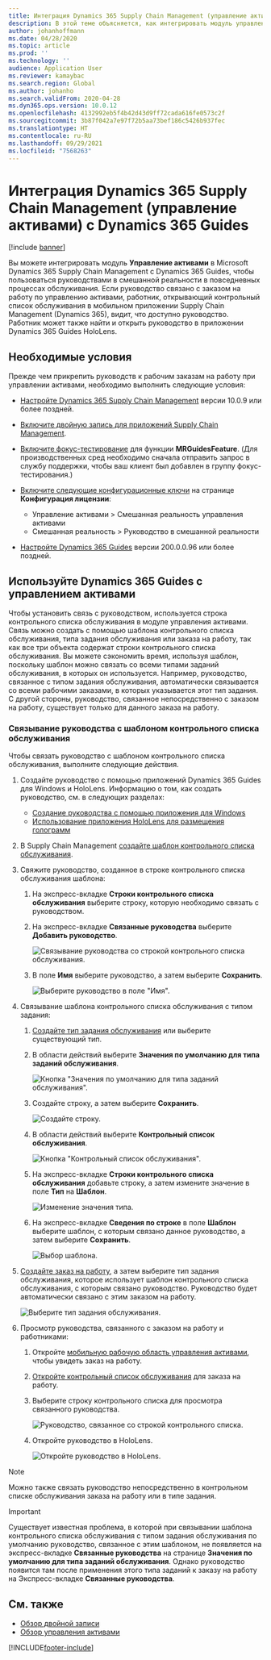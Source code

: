 ```yaml
---
title: Интеграция Dynamics 365 Supply Chain Management (управление активами) с Dynamics 365 Guides
description: В этой теме объясняется, как интегрировать модуль управления активами в Microsoft Dynamics 365 Supply Chain Management с Dynamics 365 Guides, чтобы пользоваться руководствами в смешанной реальности в повседневных процессах обслуживания.
author: johanhoffmann
ms.date: 04/28/2020
ms.topic: article
ms.prod: ''
ms.technology: ''
audience: Application User
ms.reviewer: kamaybac
ms.search.region: Global
ms.author: johanho
ms.search.validFrom: 2020-04-28
ms.dyn365.ops.version: 10.0.12
ms.openlocfilehash: 4132992eb5f4b42d43d9ff72cada616fe0573c2f
ms.sourcegitcommit: 3b87f042a7e97f72b5aa73bef186c5426b937fec
ms.translationtype: HT
ms.contentlocale: ru-RU
ms.lasthandoff: 09/29/2021
ms.locfileid: "7568263"
---
```

# <a name="integrate-dynamics-365-supply-chain-management-asset-management-with-dynamics-365-guides"></a>Интеграция Dynamics 365 Supply Chain Management (управление активами) с Dynamics 365 Guides

[!include [banner](../includes/banner.md)]

Вы можете интегрировать модуль **Управление активами** в Microsoft Dynamics 365 Supply Chain Management с Dynamics 365 Guides, чтобы пользоваться руководствами в смешанной реальности в повседневных процессах обслуживания. Если руководство связано с заказом на работу по управлению активами, работник, открывающий контрольный список обслуживания в мобильном приложении Supply Chain Management (Dynamics 365), видит, что доступно руководство. Работник может также найти и открыть руководство в приложении Dynamics 365 Guides HoloLens.

## <a name="prerequisites"></a>Необходимые условия

Прежде чем прикрепить руководств к рабочим заказам на работу при управлении активами, необходимо выполнить следующие условия:

- [Настройте Dynamics 365 Supply Chain Management](../../fin-ops-core/fin-ops/index.md) версии 10.0.9 или более поздней.
- [Включите двойную запись для приложений Supply Chain Management](../../fin-ops-core/dev-itpro/data-entities/dual-write/enable-dual-write.md).
- [Включите фокус-тестирование](../../fin-ops-core/dev-itpro/data-entities/data-entities-data-packages.md#features-flighted-in-data-management-and-enabling-flighted-features) для функции **MRGuidesFeature**. (Для производственных сред необходимо сначала отправить запрос в службу поддержки, чтобы ваш клиент был добавлен в группу фокус-тестирования.)
- [Включите следующие конфигурационные ключи](/dynamicsax-2012/appuser-itpro/license-code-and-configuration-key-reference) на странице **Конфигурация лицензии**:

    - Управление активами \> Смешанная реальность управления активами
    - Смешанная реальность \> Руководство в смешанной реальности

- [Настройте Dynamics 365 Guides](/dynamics365/mixed-reality/guides/setup#step-2-create-a-common-data-service-environment-and-install-the-dynamics-365-guides-solution) версии 200.0.0.96 или более поздней.

## <a name="use-dynamics-365-guides-with-asset-management"></a>Используйте Dynamics 365 Guides с управлением активами

Чтобы установить связь с руководством, используется строка контрольного списка обслуживания в модуле управления активами. Связь можно создать с помощью шаблона контрольного списка обслуживания, типа задания обслуживания или заказа на работу, так как все три объекта содержат строки контрольного списка обслуживания. Вы можете сэкономить время, используя шаблон, поскольку шаблон можно связать со всеми типами заданий обслуживания, в которых он используется. Например, руководство, связанное с типом задания обслуживания, автоматически связывается со всеми рабочими заказами, в которых указывается этот тип задания. С другой стороны, руководство, связанное непосредственно с заказом на работу, существует только для данного заказа на работу.

### <a name="associate-a-guide-with-a-maintenance-checklist-template"></a>Связывание руководства с шаблоном контрольного списка обслуживания

Чтобы связать руководство с шаблоном контрольного списка обслуживания, выполните следующие действия.

1. Создайте руководство с помощью приложений Dynamics 365 Guides для Windows и HoloLens. Информацию о том, как создать руководство, см. в следующих разделах:

    - [Создание руководства с помощью приложения для Windows](/dynamics365/mixed-reality/guides/pc-app-overview)
    - [Использование приложения HoloLens для размещения голограмм](/dynamics365/mixed-reality/guides/hololens-app-overview)

1. В Supply Chain Management [создайте шаблон контрольного списка обслуживания](setup-for-work-orders/job-groups-and-job-types-variants-trades-and-checklists.md#create-a-maintenance-checklist-template).
1. Свяжите руководство, созданное в строке контрольного списка обслуживания шаблона:

    1. На экспресс-вкладке **Строки контрольного списка обслуживания** выберите строку, которую необходимо связать с руководством.
    1. На экспресс-вкладке **Связанные руководства** выберите **Добавить руководство**.

        ![Связывание руководства со строкой контрольного списка обслуживания.](media/am-guides-integration-add-guide.png "Связывание руководства со строкой контрольного списка обслуживания")

    1. В поле **Имя** выберите руководство, а затем выберите **Сохранить**.

        ![Выберите руководство в поле "Имя".](media/am-guides-integration-select-guide.png "Выберите руководство в поле &quot;Имя&quot;")

1. Связывание шаблона контрольного списка обслуживания с типом задания:

    1. [Создайте тип задания обслуживания](setup-for-work-orders/job-groups-and-job-types-variants-trades-and-checklists.md#create-a-maintenance-job-type) или выберите существующий тип.
    1. В области действий выберите **Значения по умолчанию для типа заданий обслуживания**.

        ![Кнопка "Значения по умолчанию для типа заданий обслуживания".](media/am-guides-integration-job-defaults.png "Кнопка &quot;Значения по умолчанию для типа заданий обслуживания&quot;")

    1. Создайте строку, а затем выберите **Сохранить**.

        ![Создайте строку.](media/am-guides-integration-add-line.png "Создайте строку")

    1. В области действий выберите **Контрольный список обслуживания**.

        ![Кнопка "Контрольный список обслуживания".](media/am-guides-integration-maintenance-checklist.png "Кнопка &quot;Контрольный список обслуживания&quot;")

    1. На экспресс-вкладке **Строки контрольного списка обслуживания** добавьте строку, а затем измените значение в поле **Тип** на **Шаблон**.

        ![Изменение значения типа.](media/am-guides-integration-checklist-lines.png "Изменение значения типа")

    1. На экспресс-вкладке **Сведения по строке** в поле **Шаблон** выберите шаблон, с которым связано данное руководство, а затем выберите **Сохранить**.

        ![Выбор шаблона.](media/am-guides-integration-checklist-line-details.png "Выбор шаблона")

1. [Создайте заказ на работу](work-orders/manually-created-workorders.md#create-work-order), а затем выберите тип задания обслуживания, которое использует шаблон контрольного списка обслуживания, с которым связано руководство. Руководство будет автоматически связано с этим заказом на работу.

    ![Выберите тип задания обслуживания.](media/am-guides-integration-create-work-order.png "Выберите тип задания обслуживания")

1. Просмотр руководства, связанного с заказом на работу и работниками:

    1. Откройте [мобильную рабочую область управления активами](asset-management-mobile-workspace.md), чтобы увидеть заказ на работу.
    1. [Откройте контрольный список обслуживания](asset-management-mobile-workspace.md#view-maintenance-checklist-on-a-work-order-job) для заказа на работу.
    1. Выберите строку контрольного списка для просмотра связанного руководства.

        ![Руководство, связанное со строкой контрольного списка.](media/am-guides-integration-show-guide.png "Руководство, связанное со строкой контрольного списка")

    1. Откройте руководство в HoloLens.

        ![Откройте руководство в HoloLens.](media/am-guides-integration-hololens-select.png "Откройте руководство в HoloLens")

> [!NOTE]
> Можно также связать руководство непосредственно в контрольном списке обслуживания заказа на работу или в типе задания.

> [!IMPORTANT]
> Существует известная проблема, в которой при связывании шаблона контрольного списка обслуживания с типом задания обслуживания по умолчанию руководство, связанное с этим шаблоном, не появляется на экспресс-вкладке **Связанные руководства** на странице **Значения по умолчанию для типа заданий обслуживания**. Однако руководство появится там после применения этого типа заданий к заказу на работу на Экспресс-вкладке **Связанные руководства**.

## <a name="see-also"></a>См. также

- [Обзор двойной записи](../../fin-ops-core/dev-itpro/data-entities/dual-write/dual-write-overview.md)
- [Обзор управления активами](index.md)


[!INCLUDE[footer-include](../../includes/footer-banner.md)]